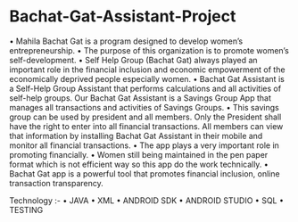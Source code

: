 # Bachat-Gat-Assistant-Project

• Mahila Bachat Gat is a program designed to develop women’s entrepreneurship.
• The purpose of this organization is to promote women’s self-development. 
• Self Help Group (Bachat Gat) always played an important role in the financial inclusion and economic empowerment of the economically deprived people especially women. 
• Bachat Gat Assistant is a Self-Help Group Assistant that performs calculations and all activities of self-help groups. Our Bachat Gat Assistant is a Savings Group App that manages all transactions and activities of Savings Groups. 
• This savings group can be used by president and all members. Only the President shall have the right to enter into all financial transactions. All members can view that information by installing Bachat Gat Assistant in their mobile and monitor all financial transactions. 
• The app plays a very important role in promoting financially. 
• Women still being maintained in the pen paper format which is not efficient way so this app do the work technically. 
• Bachat Gat app is a powerful tool that promotes financial inclusion, online transaction transparency.

Technology :- • JAVA • XML • ANDROID SDK • ANDROID STUDIO • SQL • TESTING
